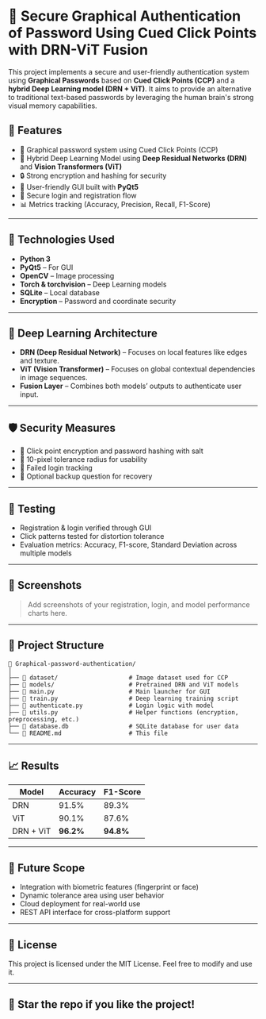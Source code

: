# 🔐 Secure Graphical Authentication of Password Using Cued Click Points with DRN-ViT Fusion

This project implements a secure and user-friendly authentication system using **Graphical Passwords** based on **Cued Click Points (CCP)** and a **hybrid Deep Learning model (DRN + ViT)**. It aims to provide an alternative to traditional text-based passwords by leveraging the human brain's strong visual memory capabilities.

## 🚀 Features

- 🎯 Graphical password system using Cued Click Points (CCP)
- 🧠 Hybrid Deep Learning Model using **Deep Residual Networks (DRN)** and **Vision Transformers (ViT)**
- 🔒 Strong encryption and hashing for security
- 💬 User-friendly GUI built with **PyQt5**
- 🔄 Secure login and registration flow
- 📊 Metrics tracking (Accuracy, Precision, Recall, F1-Score)

---

## 🧩 Technologies Used

- **Python 3**
- **PyQt5** – For GUI
- **OpenCV** – Image processing
- **Torch & torchvision** – Deep Learning models
- **SQLite** – Local database
- **Encryption** – Password and coordinate security

---

## 🧠 Deep Learning Architecture

- **DRN (Deep Residual Network)** – Focuses on local features like edges and texture.
- **ViT (Vision Transformer)** – Focuses on global contextual dependencies in image sequences.
- **Fusion Layer** – Combines both models’ outputs to authenticate user input.

---

## 🛡️ Security Measures

- 🔐 Click point encryption and password hashing with salt
- 📍 10-pixel tolerance radius for usability
- 🧾 Failed login tracking
- 🔁 Optional backup question for recovery

---

## 🧪 Testing

- Registration & login verified through GUI
- Click patterns tested for distortion tolerance
- Evaluation metrics: Accuracy, F1-score, Standard Deviation across multiple models

---

## 📸 Screenshots

> Add screenshots of your registration, login, and model performance charts here.

---

## 📂 Project Structure

```
📁 Graphical-password-authentication/
│
├── 📂 dataset/                    # Image dataset used for CCP
├── 📂 models/                     # Pretrained DRN and ViT models
├── 📜 main.py                     # Main launcher for GUI
├── 📜 train.py                    # Deep learning training script
├── 📜 authenticate.py             # Login logic with model
├── 📜 utils.py                    # Helper functions (encryption, preprocessing, etc.)
├── 📜 database.db                 # SQLite database for user data
└── 📜 README.md                   # This file
```

---

## 📈 Results

| Model       | Accuracy | F1-Score |
|-------------|----------|----------|
| DRN         | 91.5%    | 89.3%    |
| ViT         | 90.1%    | 87.6%    |
| DRN + ViT   | **96.2%**| **94.8%**|

---

## 🔮 Future Scope

- Integration with biometric features (fingerprint or face)
- Dynamic tolerance area using user behavior
- Cloud deployment for real-world use
- REST API interface for cross-platform support

---

## 📜 License

This project is licensed under the MIT License. Feel free to modify and use it.

---

## 🌟 Star the repo if you like the project!

